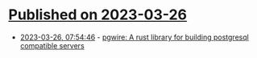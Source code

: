 # [Published on 2023-03-26](index.md)

* [2023-03-26, 07:54:46](https://lobste.rs/s/4ybcto/pgwire_rust_library_for_building) - [pgwire: A rust library for building postgresql compatible servers](https://github.com/sunng87/pgwire)
